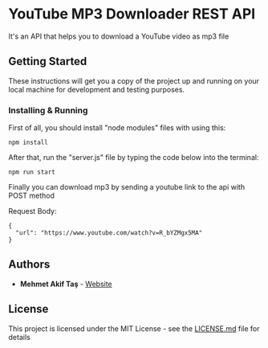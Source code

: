 # YouTube MP3 Downloader REST API

It's an API that helps you to download a YouTube video as mp3 file

## Getting Started

These instructions will get you a copy of the project up and running on your local machine for development and testing purposes.

### Installing & Running

First of all, you should install "node modules" files with using this: 

```
npm install
```

After that, run the "server.js" file by typing the code below into the terminal:

```
npm run start
```

Finally you can download mp3 by sending a youtube link to the api with POST method

Request Body:

```
{
  "url": "https://www.youtube.com/watch?v=R_bYZMgx5MA"
}
```

## Authors

* **Mehmet Akif Taş** - [Website](https://akiftas.dev)

## License

This project is licensed under the MIT License - see the [LICENSE.md](LICENSE.md) file for details

